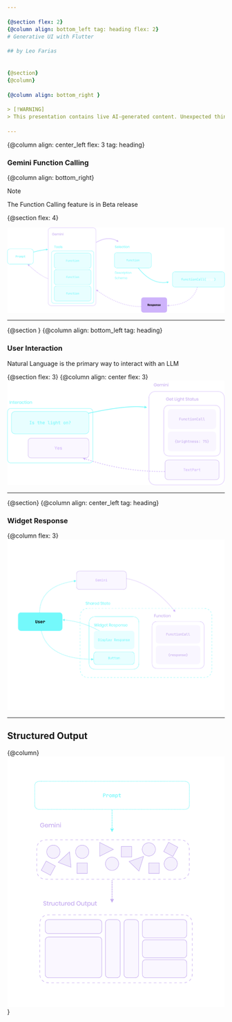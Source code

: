 ```yaml
---

{@section flex: 2}
{@column align: bottom_left tag: heading flex: 2}
# Generative UI with Flutter

## by Leo Farias


{@section}
{@column}

{@column align: bottom_right }

> [!WARNING]  
> This presentation contains live AI-generated content. Unexpected things may occur during the demonstration.

---
```


{@column align: center_left flex: 3 tag: heading} 
### Gemini Function Calling

{@column align: bottom_right}
> [!NOTE]  
> The Function Calling feature is in Beta release

{@section flex: 4}


![llm tools](assets/llm_tools.png)

---


{@section }
{@column align: bottom_left tag: heading}

### User Interaction

Natural Language is the primary way to interact with an LLM

{@section flex: 3}
{@column align: center flex: 3} 
![llm response](assets/llm_interaction.png)


---

{@section}
{@column align: center_left tag: heading}
### Widget Response

{@column flex: 3}
![widget_response](assets/widget_response.png)

---

## Structured Output

{@column}
![structured_output](assets/structured_output.png)}




